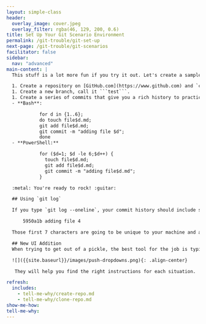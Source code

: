 ```yaml
---
layout: simple-class
header:
  overlay_image: cover.jpeg
  overlay_filter: rgba(46, 129, 200, 0.6)
title: Set Up Your Git Scenario Environment
permalink: /git-trouble/git-set-up
next-page: /git-trouble/git-scenarios
facilitator: false
sidebar:
  nav: "advanced"
main-content: |  
  This stuff is a lot more fun if you try it out. Let's create a sample repository to play with:

  1. Create a repository on [GitHub.com](https://www.github.com) and `clone` it to your desktop.
  1. Create a new branch, call it ```test```.
  1. Create a series of commits that give you a rich history to practice the scenarios in this course. Feel free to use this handy script to generate them for you:
  - **Bash**:

            for d in {1..6};
            do touch file$d.md;
            git add file$d.md;
            git commit -m "adding file $d";
            done
  - **PowerShell:**

            for ($d=1; $d -le 6;$d++) {
              touch file$d.md;
              git add file$d.md;
              git commit -m "adding file$d.md";
            }

  :metal: You're ready to rock! :guitar:

  ## Using `git log`

  If you type `git log --oneline`, your commit history should include several commits that look something like this:

      5950a1b adding file 4

  Those first 7 characters are going to be unique to your machine and are a section of the SHA-1 hash assigned to that specific commit (the SHA-1 hash is 40 characters long). We are going to use that hash identifier a lot as we learn how to 'git' out of sticky situations.

  ## New UI Addition
  When trying to get out of a pickle, the best tool for the job is typically dependent on if you `push`ed your commits to your remote (or not). Look :eyes: for these drop downs throughout the course:

  ![]({{site.baseurl}}/images/push-dropdowns.png){: .align-center}

   They will help you find the right instructions for each situation.

refresh:
  includes:
    - tell-me-why/create-repo.md
    - tell-me-why/clone-repo.md
show-me-how:
tell-me-why:
---
```

